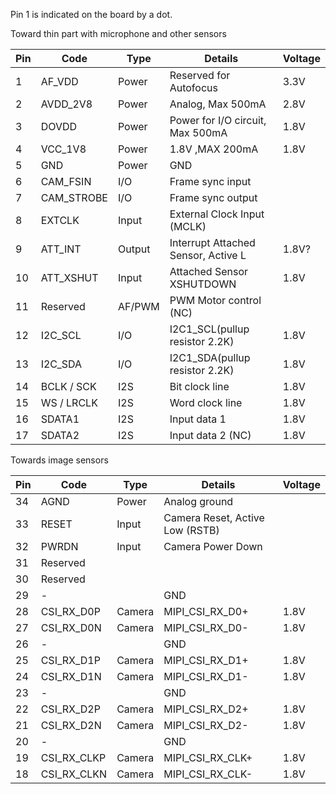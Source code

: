
Pin 1 is indicated on the board by a dot.

Toward thin part with microphone and other sensors

| Pin | Code       | Type     | Details                              | Voltage |
|-----|------------|----------|--------------------------------------|---------|
| 1   | AF_VDD     | Power    | Reserved for Autofocus               | 3.3V |
| 2   | AVDD_2V8   | Power    | Analog, Max 500mA                    | 2.8V |
| 3   | DOVDD      | Power    | Power for I/O circuit, Max 500mA     | 1.8V |
| 4   | VCC_1V8    | Power    | 1.8V ,MAX 200mA                      | 1.8V |
| 5   | GND        | Power    | GND                                  |      |
| 6   | CAM_FSIN   | I/O      | Frame sync input                     |      |
| 7   | CAM_STROBE | I/O      | Frame sync output                    |      |
| 8   | EXTCLK     | Input    | External Clock Input (MCLK)          |      |
| 9   | ATT_INT    | Output   | Interrupt Attached Sensor, Active L  | 1.8V? |
| 10  | ATT_XSHUT  | Input    | Attached Sensor XSHUTDOWN            | 1.8V |
| 11  | Reserved   | AF/PWM   | PWM Motor control (NC)               |      |
| 12  | I2C_SCL    | I/O      | I2C1_SCL(pullup resistor 2.2K)       | 1.8V |       
| 13  | I2C_SDA    | I/O      | I2C1_SDA(pullup resistor 2.2K)       | 1.8V |        
| 14  | BCLK / SCK | I2S      | Bit clock line                       | 1.8V |
| 15  | WS / LRCLK | I2S      | Word clock line                      | 1.8V |
| 16  | SDATA1     | I2S      | Input data 1                         | 1.8V |
| 17  | SDATA2     | I2S      | Input data 2 (NC)                    | 1.8V |


Towards image sensors

| Pin | Code       | Type     | Details                              | Voltage |
|-----|------------|----------|--------------------------------------|---------|
| 34  | AGND       |  Power   | Analog ground                        |         |
| 33  | RESET      | Input    | Camera Reset, Active Low (RSTB)      |         |
| 32  | PWRDN      | Input    | Camera Power Down                    |         |
| 31  | Reserved   |          |                                      |         |
| 30  | Reserved   |          |                                      |         |
| 29  | -          |          | GND                                  |         |
| 28  | CSI_RX_D0P | Camera   | MIPI_CSI_RX_D0+                      | 1.8V    |
| 27  | CSI_RX_D0N | Camera   | MIPI_CSI_RX_D0-                      | 1.8V    |
| 26  | -          |          | GND                                  |         |
| 25  | CSI_RX_D1P | Camera   | MIPI_CSI_RX_D1+                      | 1.8V    |
| 24  | CSI_RX_D1N | Camera   | MIPI_CSI_RX_D1-                      | 1.8V    |
| 23  | -          |          | GND                                  |         |
| 22  | CSI_RX_D2P | Camera   | MIPI_CSI_RX_D2+                      | 1.8V    |
| 21  | CSI_RX_D2N | Camera   | MIPI_CSI_RX_D2-                      | 1.8V    |
| 20  | -          |          | GND                                  |         |
| 19  | CSI_RX_CLKP| Camera   | MIPI_CSI_RX_CLK+                     | 1.8V    |
| 18  | CSI_RX_CLKN| Camera   | MIPI_CSI_RX_CLK-                     | 1.8V    |

